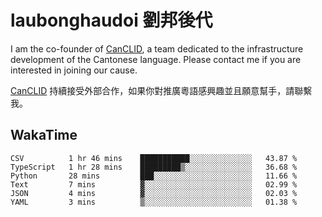 # laubonghaudoi 劉邦後代

I am the co-founder of [CanCLID](https://github.com/CanCLID), a team dedicated to the infrastructure development of the Cantonese language. Please contact me if you are interested in joining our cause.

[CanCLID](https://github.com/CanCLID) 持續接受外部合作，如果你對推廣粵語感興趣並且願意幫手，請聯繫我。


## WakaTime

<!--START_SECTION:waka-->

```text
CSV          1 hr 46 mins    ███████████░░░░░░░░░░░░░░   43.87 %
TypeScript   1 hr 28 mins    █████████▒░░░░░░░░░░░░░░░   36.68 %
Python       28 mins         ███░░░░░░░░░░░░░░░░░░░░░░   11.66 %
Text         7 mins          ▓░░░░░░░░░░░░░░░░░░░░░░░░   02.99 %
JSON         4 mins          ▓░░░░░░░░░░░░░░░░░░░░░░░░   02.03 %
YAML         3 mins          ▒░░░░░░░░░░░░░░░░░░░░░░░░   01.38 %
```

<!--END_SECTION:waka-->
